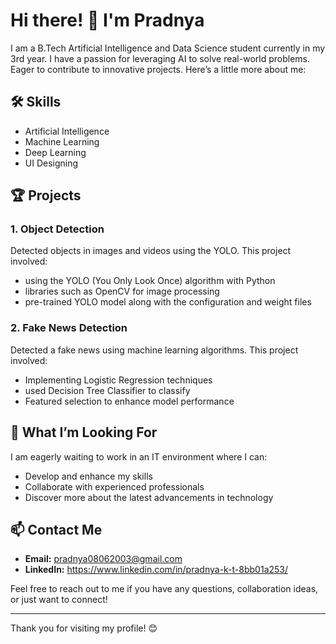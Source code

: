 # Hi there! 👋 I'm Pradnya

I am a B.Tech Artificial Intelligence and Data Science student currently in my 3rd year. I have a passion for leveraging AI to solve real-world problems. Eager to contribute to innovative projects. Here’s a little more about me:

## 🛠 Skills

- Artificial Intelligence 
- Machine Learning 
- Deep Learning 
- UI Designing

## 🏆 Projects

### 1. Object Detection
Detected objects in images and videos using the YOLO. This project involved:
- using the YOLO (You Only Look Once) algorithm with Python
- libraries such as OpenCV for image processing
- pre-trained YOLO model along with the configuration and weight files

### 2. Fake News Detection
Detected a fake news using machine learning algorithms. This project involved:
- Implementing Logistic Regression techniques
- used Decision Tree Classifier to classify
- Featured selection to enhance model performance 


## 🌟 What I’m Looking For

I am eagerly waiting to work in an IT environment where I can:
- Develop and enhance my skills
- Collaborate with experienced professionals
- Discover more about the latest advancements in technology

## 📫 Contact Me

- **Email:** pradnya08062003@gmail.com
- **LinkedIn:** https://www.linkedin.com/in/pradnya-k-t-8bb01a253/


Feel free to reach out to me if you have any questions, collaboration ideas, or just want to connect!

---

Thank you for visiting my profile! 😊

